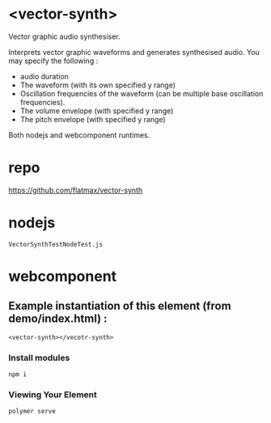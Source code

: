 # \<vector-synth\>

Vector graphic audio synthesiser.

Interprets vector graphic waveforms and generates synthesised audio. You may specify the following :
* audio duration
* The waveform (with its own specified y range)
* Oscillation frequencies of the waveform (can be multiple base oscillation frequencies).
* The volume envelope (with specified y range)
* The pitch envelope (with specified y range)

Both nodejs and webcomponent runtimes.

# repo

https://github.com/flatmax/vector-synth

# nodejs

```
VectorSynthTestNodeTest.js
```

# webcomponent

## Example instantiation of this element (from demo/index.html) :

```
<vector-synth></vecotr-synth>
```

### Install modules

```
npm i
```

### Viewing Your Element

```
polymer serve
```
